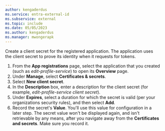 ```yaml
---
author: kengaderdus
ms.service: entra-external-id
ms.subservice: external
ms.topic: include
ms.date: 05/05/2023
ms.author: kengaderdus
ms.manager: mwongerapk
---
```


Create a client secret for the registered application. The application uses the client secret to prove its identity when it requests for tokens.

1. From the **App registrations** page, select the application that you created (such as *edit-profile-service*) to open its **Overview** page.
1. Under **Manage**, select **Certificates & secrets**.
1. Select **New client secret**.
1. In the **Description** box, enter a description for the client secret (for example, *edit-profile-service client secret*).
1. Under **Expires**, select a duration for which the secret is valid (per your organizations security rules), and then select **Add**.
1. Record the secret's **Value**. You'll use this value for configuration in a later step. The secret value won't be displayed again, and isn't retrievable by any means, after you navigate away from the **Certificates and secrets**. Make sure you record it.